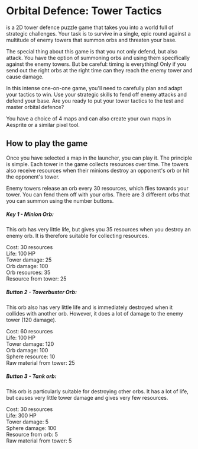 # Orbital Defence: Tower Tactics

is a 2D tower defence puzzle game that takes you into a world full of strategic challenges. Your task is to survive in a single, epic round against a multitude of enemy towers that summon orbs and threaten your base.

The special thing about this game is that you not only defend, but also attack. You have the option of summoning orbs and using them specifically against the enemy towers. But be careful: timing is everything! Only if you send out the right orbs at the right time can they reach the enemy tower and cause damage.

In this intense one-on-one game, you'll need to carefully plan and adapt your tactics to win. Use your strategic skills to fend off enemy attacks and defend your base. Are you ready to put your tower tactics to the test and master orbital defence?

You have a choice of 4 maps and can also create your own maps in Aesprite or a similar pixel tool.

## How to play the game
Once you have selected a map in the launcher, you can play it. The principle is simple. Each tower in the game collects resources over time. The towers also receive resources when their minions destroy an opponent's orb or hit the opponent's tower.

Enemy towers release an orb every 30 resources, which flies towards your tower. You can fend them off with your orbs. There are 3 different orbs that you can summon using the number buttons. 

##### Key 1 - Minion Orb:
This orb has very little life, but gives you 35 resources when you destroy an enemy orb. It is therefore suitable for collecting resources.

Cost: 30 resources<br />
Life: 100 HP<br />
Tower damage: 25<br />
Orb damage: 100<br />
Orb resources: 35<br />
Resource from tower: 25<br />

##### Button 2 - Towerbuster Orb:
This orb also has very little life and is immediately destroyed when it collides with another orb. However, it does a lot of damage to the enemy tower (120 damage).

Cost: 60 resources<br />
Life: 100 HP<br />
Tower damage: 120<br />
Orb damage: 100<br />
Sphere resource: 10<br />
Raw material from tower: 25<br />

##### Button 3 - Tank orb: 
This orb is particularly suitable for destroying other orbs. It has a lot of life, but causes very little tower damage and gives very few resources.

Cost: 30 resources<br />
Life: 300 HP<br />
Tower damage: 5<br />
Sphere damage: 100<br />
Resource from orb: 5<br />
Raw material from tower: 5<br />
